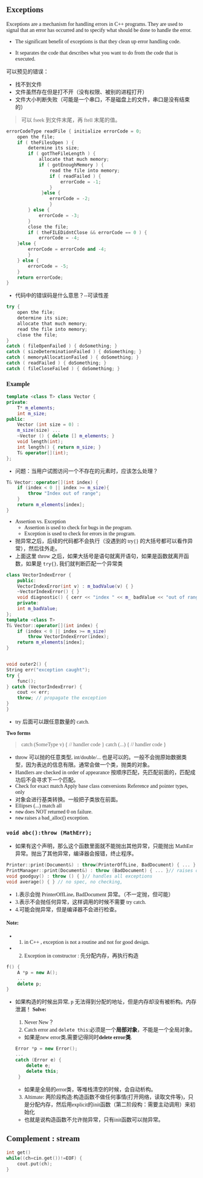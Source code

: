 <font face = "Times New Roman" >

## Exceptions
Exceptions are a mechanism for handling errors in C++ programs. They are used to signal that an error has occurred and to specify what should be done to handle the error.

* The significant benefit of exceptions is that they clean up error handling code.

* It separates the code that describes what you want to do from the code that is executed.

可以预见的错误：

* 找不到文件
* 文件虽然存在但是打不开（没有权限、被别的进程打开）
* 文件大小判断失败（可能是一个串口，不是磁盘上的文件，串口是没有结束的）

>可以 fseek 到文件末尾，再 ftell 末尾的值。


```c++
errorCodeType readFile { initialize errorCode = 0;
    open the file;
    if ( theFilesOpen ) { 
        determine its size;
        if ( gotTheFileLength ) { 
            allocate that much memory;
            if ( gotEnoughMemory ) { 
                read the file into memory;
                if ( readFailed ) { 
                    errorCode = -1;
                }
             }else {
                errorCode = -2;
                } 
        } else {
            errorCode = -3;
        }
        close the file;
        if ( theFILEDidntClose && errorCode == 0 ) { 
            errorCode = -4;
    }else {
        errorCode = errorCode and -4;
        } 
    } else {
        errorCode = -5;
    }
    return errorCode;
}
```

* 代码中的错误码是什么意思？--可读性差
```c++
try {
    open the file;
    determine its size;
    allocate that much memory;
    read the file into memory;
    close the file; 
} 
catch ( fileOpenFailed ) { doSomething; } 
catch ( sizeDeterminationFailed ) { doSomething; } 
catch ( memoryAllocationFailed ) { doSomething; } 
catch ( readFailed ) { doSomething; } 
catch ( fileCloseFailed ) { doSomething; }
```
### Example
```c++
template <class T> class Vector { 
private: 
    T* m_elements; 
    int m_size; 
public: 
    Vector (int size = 0) : 
    m_size(size) ... 
    ~Vector () { delete [] m_elements; } 
    void length(int); 
    int length() { return m_size; } 
    T& operator[](int); 
};
```

* 问题：当用户试图访问一个不存在的元素时，应该怎么处理？
```c++
T& Vector::operator[](int index) { 
    if (index < 0 || index >= m_size){
        throw "Index out of range"; 
    }
    return m_elements[index]; 
}
```

* Assertion vs. Exception
  * Assertion is used to check for bugs in the program.
  * Exception is used to check for errors in the program.
* 抛异常之后，后续的代码都不会执行（没遇到的 try{} 的大括号都可以看作异常），然后往外走。
* 上面这里 throw 之后，如果大括号是语句就离开语句，如果是函数就离开函数，如果是 `try{}`, 我们就判断匹配一个异常类

```c++
class VectorIndexError { 
    public: 
    VectorIndexError(int v) : m_badValue(v) { } 
    ~VectorIndexError() { } 
    void diagnostic() { cerr << "index " << m_ badValue << "out of range!"; } 
    private: 
    int m_badValue; 
};
template <class T> 
T& Vector::operator[](int index) { 
    if (index < 0 || index >= m_size) 
        throw VectorIndexError(index); 
    return m_elements[index]; 
}
```
```c++

void outer2() { 
String err("exception caught"); 
try {
    func(); 
} catch (VectorIndexError) { 
    cout << err; 
    throw; // propagate the exception 
} 
}
```

* try 后面可以跟任意数量的 catch.

**Two forms**
>catch (SomeType v) { // handler code }
catch (...) { // handler code }

* throw 可以抛的任意类型, int/double/... 也是可以的。一般不会抛原始数据类型，因为表达的信息有限。通常会做一个类，抛类的对象。
* Handlers are checked in order of appearance
按顺序匹配，先匹配前面的，匹配成功后不会寻求下一个匹配。
* Check for exact match
  Apply base class conversions Reference and pointer types, only
* 对象会进行基类转换。一般把子类放在前面。
* Ellipses (...) match all
* `new` does NOT returned 0 on failure. 
* `new` raises a bad_alloc() exception.

### `void abc():throw (MathErr);`
* 如果有这个声明，那么这个函数里面就不能抛出其他异常，只能抛出 MathErr 异常。抛出了其他异常，编译器会报错，终止程序。
```c++
Printer::print(Document&) : throw(PrinterOffLine, BadDocument) { ... }
PrintManager::print(Document&) : throw (BadDocument) { ... }// raises or doesn’t handle BadDocument 
void goodguy() : throw () { }// handles all exceptions 
void average() { } // no spec, no checking,
```
* 1.表示会抛 PrinterOffLine, BadDocument 异常。（不一定抛，但可能）
* 3.表示不会抛任何异常，这样调用的时候不需要 try catch.
* 4.可能会抛异常，但是编译器不会进行检查。

#### Note:
* 1. in C++ , exception is not a routine and not for good design.
* 2. Exception in constructor : 先分配内存，再执行构造
```c++
f() {
    A *p = new A();
    ...
    delete p;
}
```
* 如果构造的时候出异常, p 无法得到分配的地址，但是内存却没有被析构。内存泄漏！
**Solve:**

  1. Never New？
  2. Catch error and `delete this`:必须是一个**局部对象**，不能是一个全局对象。
    * 如果是new error类,需要记得同时**delete error类**.
   ```c++
   Error *p = new Error();
   ...
   catch (Error e) {
       delete e;
       delete this;
    }
    ```
    * 如果是全局的error类，等堆栈清空的时候，会自动析构。
  3. Altimate: 两阶段构造:构造函数不做任何事情(打开网络，读取文件等)，只是分配内存，然后用explicit的init函数（第二阶段构：需要主动调用）来初始化
   * 也就是说构造函数不允许抛异常，只有init函数可以抛异常。

## Complement : stream
```c++
int get()
while((ch=cin.get())!=EOF) {
    cout.put(ch);
}
```

</font>